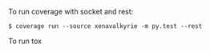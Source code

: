 
To run coverage with socket and rest:
```
$ coverage run --source xenavalkyrie -m py.test --rest
```
To run tox
